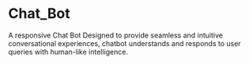 # Chat_Bot
A responsive Chat Bot Designed to provide seamless and intuitive conversational experiences,  chatbot understands and responds to user queries with human-like intelligence.
